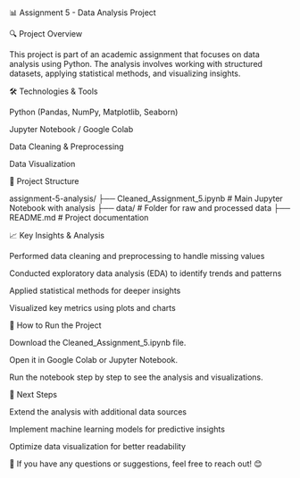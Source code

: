 📊 Assignment 5 - Data Analysis Project

🔍 Project Overview

This project is part of an academic assignment that focuses on data analysis using Python. The analysis involves working with structured datasets, applying statistical methods, and visualizing insights.

🛠️ Technologies & Tools

Python (Pandas, NumPy, Matplotlib, Seaborn)

Jupyter Notebook / Google Colab

Data Cleaning & Preprocessing

Data Visualization

📂 Project Structure

assignment-5-analysis/
├── Cleaned_Assignment_5.ipynb  # Main Jupyter Notebook with analysis
├── data/                       # Folder for raw and processed data
├── README.md                   # Project documentation

📈 Key Insights & Analysis

Performed data cleaning and preprocessing to handle missing values

Conducted exploratory data analysis (EDA) to identify trends and patterns

Applied statistical methods for deeper insights

Visualized key metrics using plots and charts

🚀 How to Run the Project

Download the Cleaned_Assignment_5.ipynb file.

Open it in Google Colab or Jupyter Notebook.

Run the notebook step by step to see the analysis and visualizations.

📌 Next Steps

Extend the analysis with additional data sources

Implement machine learning models for predictive insights

Optimize data visualization for better readability

📢 If you have any questions or suggestions, feel free to reach out! 😊
